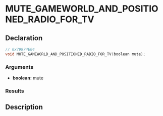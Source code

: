 # MUTE_GAMEWORLD_AND_POSITIONED_RADIO_FOR_TV

## Declaration
```cpp
// 0x79974E04
void MUTE_GAMEWORLD_AND_POSITIONED_RADIO_FOR_TV(boolean mute);
```

### Arguments
- **boolean:** mute

### Results

## Description
